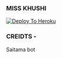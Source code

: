 ### MISS KHUSHI

[![Deploy To Heroku](https://www.herokucdn.com/deploy/button.svg)](https://heroku.com/deploy?template=https://github.com/PYTHON-LOVER-SAMEER/MISS-KHUSHI)



### CREIDTS -

Saitama bot
